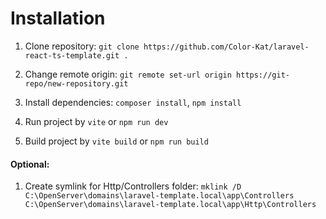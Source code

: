 # Installation
1. Clone repository:
`git clone https://github.com/Color-Kat/laravel-react-ts-template.git .`

2. Change remote origin:
`git remote set-url origin https://git-repo/new-repository.git`

3. Install dependencies:
`composer install`, `npm install`

4. Run project by `vite` or `npm run dev`
5. Build project by `vite build` or `npm run build`

#### Optional:
1. Create symlink for Http/Controllers folder:
`mklink /D C:\OpenServer\domains\laravel-template.local\app\Controllers C:\OpenServer\domains\laravel-template.local\app\Http\Controllers`